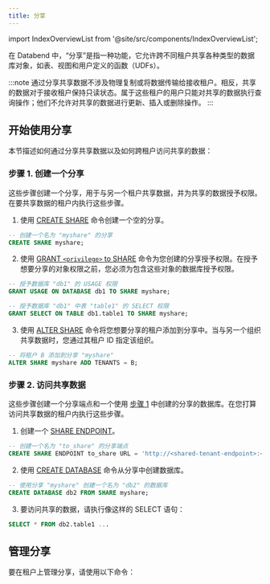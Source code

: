 ```yaml
---
title: 分享
---
```

import IndexOverviewList from '@site/src/components/IndexOverviewList';

在 Databend 中，“分享”是指一种功能，它允许跨不同租户共享各种类型的数据库对象，如表、视图和用户定义的函数（UDFs）。

:::note
通过分享共享数据不涉及物理复制或将数据传输给接收租户。相反，共享的数据对于接收租户保持只读状态。属于这些租户的用户只能对共享的数据执行查询操作；他们不允许对共享的数据进行更新、插入或删除操作。
:::

## 开始使用分享

本节描述如何通过分享共享数据以及如何跨租户访问共享的数据：

### 步骤 1. 创建一个分享

这些步骤创建一个分享，用于与另一个租户共享数据，并为共享的数据授予权限。在要共享数据的租户内执行这些步骤。

1. 使用 [CREATE SHARE](01-create-share.md) 命令创建一个空的分享。

```sql
-- 创建一个名为 "myshare" 的分享
CREATE SHARE myshare;
```

2. 使用 [GRANT `<privilege>` to SHARE](06-grant-privilege.md) 命令为您创建的分享授予权限。在授予想要分享的对象权限之前，您必须为包含这些对象的数据库授予权限。

```sql
-- 授予数据库 "db1" 的 USAGE 权限
GRANT USAGE ON DATABASE db1 TO SHARE myshare;

-- 授予数据库 "db1" 中表 "table1" 的 SELECT 权限
GRANT SELECT ON TABLE db1.table1 TO SHARE myshare;
```

3. 使用 [ALTER SHARE](03-alter-share.md) 命令将您想要分享的租户添加到分享中。当与另一个组织共享数据时，您通过其租户 ID 指定该组织。

```sql
-- 将租户 B 添加到分享 "myshare"
ALTER SHARE myshare ADD TENANTS = B;
```

### 步骤 2. 访问共享数据

这些步骤创建一个分享端点和一个使用 [步骤 1](#step-1-creating-a-share) 中创建的分享的数据库。在您打算访问共享数据的租户内执行这些步骤。

1. 创建一个 [SHARE ENDPOINT](../08-share-endpoint/index.md)。

```sql
-- 创建一个名为 "to_share" 的分享端点
CREATE SHARE ENDPOINT to_share URL = 'http://<shared-tenant-endpoint>:<port>' TENANT = <shared-tenant-name>;
```

2. 使用 [CREATE DATABASE](../00-database/ddl-create-database.md) 命令从分享中创建数据库。

```sql
-- 使用分享 "myshare" 创建一个名为 "db2" 的数据库
CREATE DATABASE db2 FROM SHARE myshare;
```

3. 要访问共享的数据，请执行像这样的 SELECT 语句：

```sql
SELECT * FROM db2.table1 ...
```

## 管理分享

要在租户上管理分享，请使用以下命令：

<IndexOverviewList />